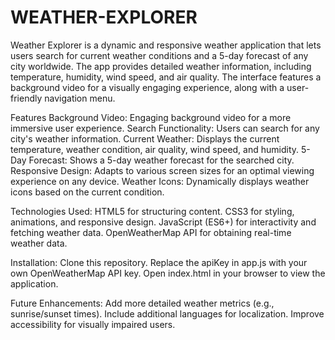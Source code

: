 # WEATHER-EXPLORER

Weather Explorer is a dynamic and responsive weather application that lets users search for current weather conditions and a 5-day forecast of any city worldwide. The app provides detailed weather information, including temperature, humidity, wind speed, and air quality. The interface features a background video for a visually engaging experience, along with a user-friendly navigation menu.

Features
Background Video: Engaging background video for a more immersive user experience.
Search Functionality: Users can search for any city's weather information.
Current Weather: Displays the current temperature, weather condition, air quality, wind speed, and humidity.
5-Day Forecast: Shows a 5-day weather forecast for the searched city.
Responsive Design: Adapts to various screen sizes for an optimal viewing experience on any device.
Weather Icons: Dynamically displays weather icons based on the current condition.

Technologies Used:
HTML5 for structuring content.
CSS3 for styling, animations, and responsive design.
JavaScript (ES6+) for interactivity and fetching weather data.
OpenWeatherMap API for obtaining real-time weather data.

Installation:
Clone this repository.
Replace the apiKey in app.js with your own OpenWeatherMap API key.
Open index.html in your browser to view the application.

Future Enhancements:
Add more detailed weather metrics (e.g., sunrise/sunset times).
Include additional languages for localization.
Improve accessibility for visually impaired users.
